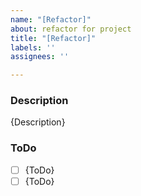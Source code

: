 ```yaml
---
name: "[Refactor]"
about: refactor for project
title: "[Refactor]"
labels: ''
assignees: ''

---
```


### Description
{Description}


### ToDo
- [ ] {ToDo}
- [ ] {ToDo}
